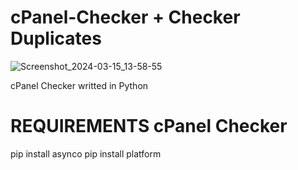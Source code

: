 # cPanel-Checker + Checker Duplicates

![Screenshot_2024-03-15_13-58-55](https://github.com/intestatarioerrato/cPanel-Checker-Checker-Duplicates/assets/163549334/d5a1f3c5-0819-4a0f-ac46-058ddb0b7a14)

cPanel Checker writted in Python

# REQUIREMENTS cPanel Checker

pip install asynco
pip install platform
